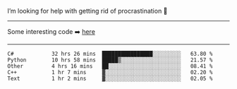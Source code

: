 I’m looking for help with getting rid of procrastination 🤔

-----

Some interesting code :arrow_right: [here](https://github.com/zhen8838/playground)

-----

<!--START_SECTION:waka-->

```text
C#            32 hrs 26 mins  ████████████████░░░░░░░░░   63.80 %
Python        10 hrs 58 mins  █████▒░░░░░░░░░░░░░░░░░░░   21.57 %
Other         4 hrs 16 mins   ██░░░░░░░░░░░░░░░░░░░░░░░   08.41 %
C++           1 hr 7 mins     ▓░░░░░░░░░░░░░░░░░░░░░░░░   02.20 %
Text          1 hr 2 mins     ▓░░░░░░░░░░░░░░░░░░░░░░░░   02.05 %
```

<!--END_SECTION:waka-->

<!--
**zhen8838/zhen8838** is a ✨ _special_ ✨ repository because its `README.md` (this file) appears on your GitHub profile.

Here are some ideas to get you started:

- 🔭 I’m currently working on ...
- 🌱 I’m currently learning ...
- 👯 I’m looking to collaborate on ...
 ...
- 💬 Ask me about ...
- 📫 How to reach me: ...
- 😄 Pronouns: ...
- ⚡ Fun fact: ...
-->
